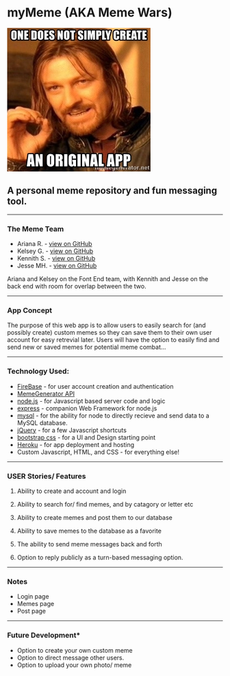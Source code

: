 # myMeme (AKA Meme Wars)
![Project2](public/images/one-does-not-simply-create-an-original-app.jpg)
## A personal meme repository and fun messaging tool.

- - -

### The Meme Team

 * Ariana R. - [view on GitHub](https://github.com/ReturnofVenus)
 * Kelsey G. - [view on GitHub](https://github.com/kels-gainer)
 * Kennith S. - [view on GitHub](https://github.com/KennethS13)
 * Jesse MH. - [view on GitHub](https://github.com/Gamlilorien)

 Ariana and Kelsey on the Font End team, with Kennith and Jesse on the back end with room for overlap between the two.

- - -

### App Concept
The purpose of this web app is to allow users to easily search for (and possibly create) custom memes so they can save them to their own user account for easy retrevial later. Users will have the option to easily find and send new or saved memes for potential meme combat...

- - -

### Technology Used:

  * [FireBase](https://firebase.google.com/docs/guides/?authuser=0) - for user account creation and authentication
  * [MemeGenerator API](http://version1.api.memegenerator.net/#JavaScript)
  * [node.js](https://nodejs.org/en/) - for Javascript based server code and logic
  * [express](https://expressjs.com/) - companion Web Framework for node.js
  * [mysql](https://www.npmjs.com/package/mysql) - for the ability for node to directly recieve and send data to a MySQL database.
  * [jQuery](https://jquery.com/) - for a few Javascript shortcuts
  * [bootstrap css](https://getbootstrap.com/) - for a UI and Design starting point
  * [Heroku](https://www.heroku.com/) - for app deployment and hosting
  * Custom Javascript, HTML, and CSS - for everything else!

- - -

### USER Stories/ Features

1. Ability to create and account and login

2. Ability to search for/ find memes, and by catagory or letter etc

3. Ability to create memes and post them to our database

4. Ability to save memes to the database as a favorite

5. The ability to send meme messages back and forth

6. Option to reply publicly as a turn-based messaging option.

- - -

### Notes

* Login page
* Memes page
* Post page

- - -

### Future Development*

* Option to create your own custom meme
* Option to direct message other users.
* Option to upload your own photo/ meme

